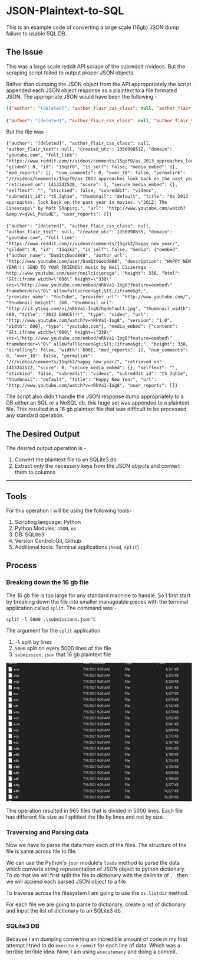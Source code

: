 # JSON-Plaintext-to-SQL
This is an example code of converting a large scale (16gb) JSON dump failure to usable SQL DB.

## The Issue

This was a large scale reddit API scrape of the subreddit r/videos. But the scraping script failed to output proper JSON objects.

Rather than dumping the JSON object from the API approporiately the script appended each JSON object response as a plaintext to a file formated JSON. The appropriate JSON would have been the following -

```JSON
[{"author": "[deleted]", "author_flair_css_class": null, "author_flair_text": null, "created_utc": 1356998512, "domain": "youtube.com", "full_link": "https://www.reddit.com/r/videos/comments/15qzf0/as_2013_approaches_look_back_on_the_past_year_in/", "gilded": 0, "id": "15qzf0", "is_self": false, "media_embed": {}, "mod_reports": [], "num_comments": 0, "over_18": false, "permalink": "/r/videos/comments/15qzf0/as_2013_approaches_look_back_on_the_past_year_in/", "retrieved_on": 1413242528, "score": 1, "secure_media_embed": {}, "selftext": "", "stickied": false, "subreddit": "videos", "subreddit_id": "t5_2qh1e", "thumbnail": "default", "title": "As 2013 approaches, look back on the past year in movies. \"2012: The Cinescape\" by Matt Shapiro.", "url": "http://www.youtube.com/watch?&amp;v=qVw1_PadudE", "user_reports": []},

{"author": "[deleted]", "author_flair_css_class": null, "author_flair_text": null, "created_utc": 1356998655, "domain": "youtube.com", "full_link": "https://www.reddit.com/r/videos/comments/15qzk2/happy_new_year/", "gilded": 0, "id": "15qzk2", "is_self": false, "media": {"oembed": {"author_name": "DamItsGood808", "author_url": "http://www.youtube.com/user/DamItsGood808", "description": "HAPPY NEW YEAR!!! SEND TO YOUR FRIENDS! music by Neil Cicierega - http://www.youtube.com/user/neilcicierega", "height": 338, "html": "&lt;iframe width=\"600\" height=\"338\" src=\"http://www.youtube.com/embed/nRkVa1-Iog8?feature=oembed\" frameborder=\"0\" allowfullscreen&gt;&lt;/iframe&gt;", "provider_name": "YouTube", "provider_url": "http://www.youtube.com/", "thumbnail_height": 360, "thumbnail_url": "http://i3.ytimg.com/vi/nRkVa1-Iog8/hqdefault.jpg", "thumbnail_width": 480, "title": "2013 DANCE!!!", "type": "video", "url": "http://www.youtube.com/watch?v=nRkVa1-Iog8", "version": "1.0", "width": 600}, "type": "youtube.com"}, "media_embed": {"content": "&lt;iframe width=\"600\" height=\"338\" src=\"http://www.youtube.com/embed/nRkVa1-Iog8?feature=oembed\" frameborder=\"0\" allowfullscreen&gt;&lt;/iframe&gt;", "height": 338, "scrolling": false, "width": 600}, "mod_reports": [], "num_comments": 0, "over_18": false, "permalink": "/r/videos/comments/15qzk2/happy_new_year/", "retrieved_on": 1413242522, "score": 0, "secure_media_embed": {}, "selftext": "", "stickied": false, "subreddit": "videos", "subreddit_id": "t5_2qh1e", "thumbnail": "default", "title": "Happy New Year", "url": "http://www.youtube.com/watch?v=nRkVa1-Iog8", "user_reports": []}]
```

But the file was -

```
{"author": "[deleted]", "author_flair_css_class": null, "author_flair_text": null, "created_utc": 1356998512, "domain": "youtube.com", "full_link": "https://www.reddit.com/r/videos/comments/15qzf0/as_2013_approaches_look_back_on_the_past_year_in/", "gilded": 0, "id": "15qzf0", "is_self": false, "media_embed": {}, "mod_reports": [], "num_comments": 0, "over_18": false, "permalink": "/r/videos/comments/15qzf0/as_2013_approaches_look_back_on_the_past_year_in/", "retrieved_on": 1413242528, "score": 1, "secure_media_embed": {}, "selftext": "", "stickied": false, "subreddit": "videos", "subreddit_id": "t5_2qh1e", "thumbnail": "default", "title": "As 2013 approaches, look back on the past year in movies. \"2012: The Cinescape\" by Matt Shapiro.", "url": "http://www.youtube.com/watch?&amp;v=qVw1_PadudE", "user_reports": []}

{"author": "[deleted]", "author_flair_css_class": null, "author_flair_text": null, "created_utc": 1356998655, "domain": "youtube.com", "full_link": "https://www.reddit.com/r/videos/comments/15qzk2/happy_new_year/", "gilded": 0, "id": "15qzk2", "is_self": false, "media": {"oembed": {"author_name": "DamItsGood808", "author_url": "http://www.youtube.com/user/DamItsGood808", "description": "HAPPY NEW YEAR!!! SEND TO YOUR FRIENDS! music by Neil Cicierega - http://www.youtube.com/user/neilcicierega", "height": 338, "html": "&lt;iframe width=\"600\" height=\"338\" src=\"http://www.youtube.com/embed/nRkVa1-Iog8?feature=oembed\" frameborder=\"0\" allowfullscreen&gt;&lt;/iframe&gt;", "provider_name": "YouTube", "provider_url": "http://www.youtube.com/", "thumbnail_height": 360, "thumbnail_url": "http://i3.ytimg.com/vi/nRkVa1-Iog8/hqdefault.jpg", "thumbnail_width": 480, "title": "2013 DANCE!!!", "type": "video", "url": "http://www.youtube.com/watch?v=nRkVa1-Iog8", "version": "1.0", "width": 600}, "type": "youtube.com"}, "media_embed": {"content": "&lt;iframe width=\"600\" height=\"338\" src=\"http://www.youtube.com/embed/nRkVa1-Iog8?feature=oembed\" frameborder=\"0\" allowfullscreen&gt;&lt;/iframe&gt;", "height": 338, "scrolling": false, "width": 600}, "mod_reports": [], "num_comments": 0, "over_18": false, "permalink": "/r/videos/comments/15qzk2/happy_new_year/", "retrieved_on": 1413242522, "score": 0, "secure_media_embed": {}, "selftext": "", "stickied": false, "subreddit": "videos", "subreddit_id": "t5_2qh1e", "thumbnail": "default", "title": "Happy New Year", "url": "http://www.youtube.com/watch?v=nRkVa1-Iog8", "user_reports": []}
```

The script also didn't handle the JSON response dump appropriately to a DB either an SQL or a NoSQL db, this huge set was appended to a plaintext file. This resulted in a 16 gb plaintext file that was difficult to be processed any standard operation.

## The Desired Output

The desired output operation is -

1. Convert the plaintext file to an SQLite3 db
2. Extract only the necessary keys from the JSON objects and convert them to columns

---

## Tools

For this operation I will be using the following tools-

1. Scripting language: Python
1. Python Modules: ```JSON```, `os`
1. DB: SQLite3
1. Version Control: Git, Github
1. Additional tools: Terminal applications (```head```, ```split```)


## Process

### Breaking down the 16 gb file

The 16 gb file is too large for any standard machine to handle. So I first start by breaking down the file into smaller manageable pieces with the terminal application called ```split```. The command was -

```shell
split -l 5000 .\submissions.json^C
```

The argument for the `split` application

1. `-l` split by lines
1. `5000` split on every 5000 lines of the file
1. `submission.json` that 16 gb plaintext file

![](2021-07-10-11-43-37.png)

This operation resulted in 965 files that is divided in 5000 lines. Each file has different file size as I splitted the file by lines and not by size.

### Traversing and Parsing data

Now we have to parse the data from each of the files. The structure of the file is same across file to file.

We can use the Python's `json` module's `loads` method to parse the data which converts string representation of JSON object to python dictionary. To do that we will first split the file to dictionary with the delimite of `, ` then we will append each parsed JSON object to a file.

To traverse across the filesystem I am going to use the `os.listdir` method.

For each file we are going to parse to dictionary, create a list of dictionary and input the list of dictionary to an SQLite3 db.

### SQLite3 DB

Because I am dumping converting an incredible amount of code in my first attempt I tried to do `execute` > `commit` for each line of data. Which was a terrible terrible idea. Now, I am using `executemany` and doing a commit.



